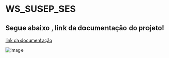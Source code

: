 ﻿# WS_SUSEP_SES

## Segue abaixo , link da documentação do projeto!
 
[link da documentação](https://thiagoholandaramalho.github.io/WS_SUSEP_SES/)

![image](https://github.com/user-attachments/assets/05a2892e-9bb1-4e0b-b1d4-e156145e4359)

